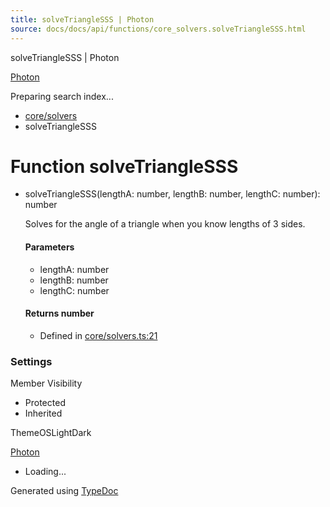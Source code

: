 ```yaml
---
title: solveTriangleSSS | Photon
source: docs/docs/api/functions/core_solvers.solveTriangleSSS.html
---
```


solveTriangleSSS | Photon

[Photon](../index.html)




Preparing search index...

* [core/solvers](../modules/core_solvers.html)
* solveTriangleSSS

# Function solveTriangleSSS

* solveTriangleSSS(lengthA: number, lengthB: number, lengthC: number): number

  Solves for the angle of a triangle when you know lengths of 3 sides.

  #### Parameters

  + lengthA: number
  + lengthB: number
  + lengthC: number

  #### Returns number

  + Defined in [core/solvers.ts:21](https://github.com/mwhite454/photon/blob/main/packages/photon/src/core/solvers.ts#L21)

### Settings

Member Visibility

* Protected
* Inherited

ThemeOSLightDark

[Photon](../index.html)

* Loading...

Generated using [TypeDoc](https://typedoc.org/)
